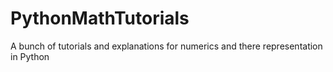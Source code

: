 # PythonMathTutorials
A bunch of tutorials and explanations for numerics and there representation in Python
